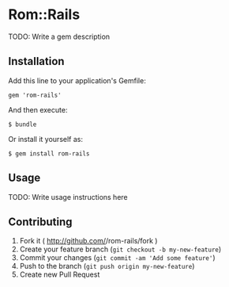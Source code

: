 # Rom::Rails

TODO: Write a gem description

## Installation

Add this line to your application's Gemfile:

    gem 'rom-rails'

And then execute:

    $ bundle

Or install it yourself as:

    $ gem install rom-rails

## Usage

TODO: Write usage instructions here

## Contributing

1. Fork it ( http://github.com/<my-github-username>/rom-rails/fork )
2. Create your feature branch (`git checkout -b my-new-feature`)
3. Commit your changes (`git commit -am 'Add some feature'`)
4. Push to the branch (`git push origin my-new-feature`)
5. Create new Pull Request
